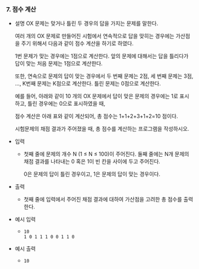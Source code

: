 ### 7. 점수 계산

- 설명
    OX 문제는 맞거나 틀린 두 경우의 답을 가지는 문제를 말한다.
    
    여러 개의 OX 문제로 만들어진 시험에서 연속적으로 답을 맞히는 경우에는 가산점을 주기 위해서 다음과 같이 점수 계산을 하기로 하였다.
    
    1번 문제가 맞는 경우에는 1점으로 계산한다. 앞의 문제에 대해서는 답을 틀리다가 답이 맞는 처음 문제는 1점으로 계산한다.
    
    또한, 연속으로 문제의 답이 맞는 경우에서 두 번째 문제는 2점, 세 번째 문제는 3점, ..., K번째 문제는 K점으로 계산한다. 틀린 문제는 0점으로 계산한다.
    
    예를 들어, 아래와 같이 10 개의 OX 문제에서 답이 맞은 문제의 경우에는 1로 표시하고, 틀린 경우에는 0으로 표시하였을 때,
    
    점수 계산은 아래 표와 같이 계산되어, 총 점수는 1+1+2+3+1+2=10 점이다.
    
    시험문제의 채점 결과가 주어졌을 때, 총 점수를 계산하는 프로그램을 작성하시오.
      
- 입력
    - 첫째 줄에 문제의 개수 N (1 ≤ N ≤ 100)이 주어진다. 둘째 줄에는 N개 문제의 채점 결과를 나타내는 0 혹은 1이 빈 칸을 사이에 두고 주어진다.
      
      0은 문제의 답이 틀린 경우이고, 1은 문제의 답이 맞는 경우이다.
      
- 출력
    - 첫째 줄에 입력에서 주어진 채점 결과에 대하여 가산점을 고려한 총 점수를 출력한다.

- 예시 입력
    - ```
      10
      1 0 1 1 1 0 0 1 1 0
      ```
 
- 예시 출력
    - ```
      10
      ```
 
